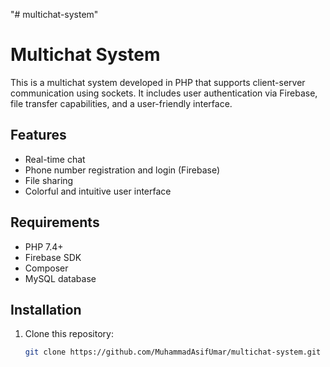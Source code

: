 "# multichat-system" 
# Multichat System

This is a multichat system developed in PHP that supports client-server communication using sockets. It includes user authentication via Firebase, file transfer capabilities, and a user-friendly interface.

## Features
- Real-time chat
- Phone number registration and login (Firebase)
- File sharing
- Colorful and intuitive user interface

## Requirements
- PHP 7.4+
- Firebase SDK
- Composer
- MySQL database

## Installation
1. Clone this repository:
   ```bash
   git clone https://github.com/MuhammadAsifUmar/multichat-system.git
